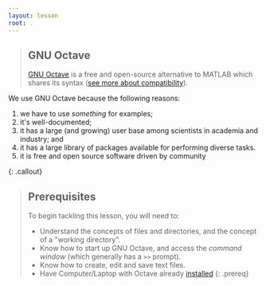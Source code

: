 ```yaml
---
layout: lesson
root: .
---
```



> ## GNU Octave
>
> [GNU Octave](http://www.gnu.org/software/octave/) is a free and open-source alternative
> to MATLAB which shares its syntax ([see more about compatibility](http://en.wikipedia.org/wiki/GNU_Octave#MATLAB_compatibility)). 

We use GNU Octave because the following reasons:
1. we have to use *something* for examples;
2. it's well-documented;
3. it has a large (and growing) user base among scientists in academia and industry; and
4. it has a large library of packages available for performing diverse tasks.
5. it is free and open source software driven by community


{: .callout}

> ## Prerequisites
>
> To begin tackling this lesson, you will need to:
>
> * Understand the concepts of files and directories, and the concept of a "working directory".
> * Know how to start up GNU Octave, and access the *command window* (which generally has a `>>` prompt).
> * Know how to create, edit and save text files.
> * Have Computer/Laptop with Octave already [installed](http://wiki.octave.org/Category:Installation)
{: .prereq}
